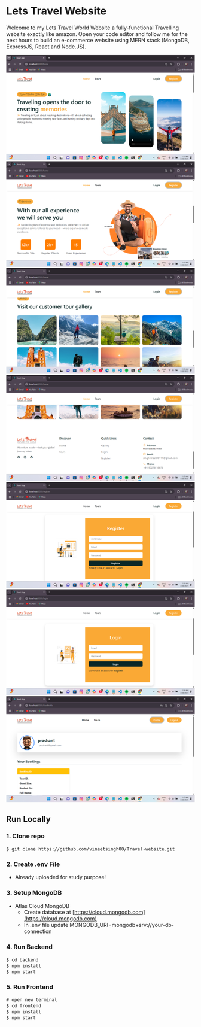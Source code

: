 # Lets Travel Website

Welcome to my Lets Travel World Website a fully-functional Travelling website exactly like amazon. Open your code editor and follow me for the next hours to build an e-commerce website using MERN stack (MongoDB, ExpressJS, React and Node.JS).

![Travel](/frontend/src/images/travel1.png)
![Travel](/frontend/src/images/travel2.png)
![Travel](/frontend/src/images/travel3.png)
![Travel](/frontend/src/images/travel4.png)
![Travel](/frontend/src/images/travel5.png)
![Travel](/frontend/src/images/travel6.png)
![Travel](/frontend/src/images/travel7.png)



## Run Locally

### 1. Clone repo

```
$ git clone https://github.com/vineetsingh00/Travel-website.git
```

### 2. Create .env File

- Already uploaded for study purpose!

### 3. Setup MongoDB

- Atlas Cloud MongoDB
  - Create database at [https://cloud.mongodb.com](https://cloud.mongodb.com)
  - In .env file update MONGODB_URI=mongodb+srv://your-db-connection

### 4. Run Backend

```
$ cd backend
$ npm install
$ npm start
```

### 5. Run Frontend

```
# open new terminal
$ cd frontend
$ npm install
$ npm start
```

